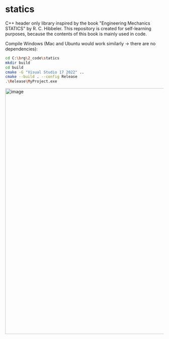 # statics

C++ header only library inspired by the book "Engineering Mechanics STATICS" by R. C. Hibbeler.
This repository is created for self-learning purposes, because the contents of this book is mainly used in code.

Compile Windows (Mac and Ubuntu would work similarly -> there are no dependencies):

```bash
cd C:\brg\2_code\statics
mkdir build
cd build
cmake -G "Visual Studio 17 2022" ..
cmake --build . --config Release
.\Release\MyProject.exe
```

<img width="783" alt="image" src="https://github.com/petrasvestartas/statics/assets/18013985/bde2fff1-ce70-49c9-9abf-495edb5b7266">
